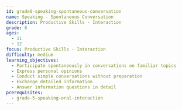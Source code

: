 ```yaml
---
id: grade6-speaking-spontaneous-conversation
name: Speaking - Spontaneous Conversation
description: Productive Skills - Interaction
grade: 6
ages:
  - 11
  - 12
focus: Productive Skills - Interaction
difficulty: medium
learning_objectives:
  - Participate spontaneously in conversations on familiar topics
  - Express personal opinions
  - Conduct simple conversations without preparation
  - Exchange detailed information
  - Answer information questions in detail
prerequisites:
  - grade-5-speaking-oral-interaction
---
```


